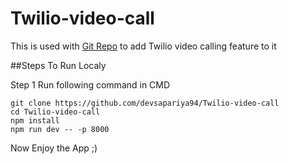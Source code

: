 # Twilio-video-call
This is used with [Git Repo](https://github.com/ShubhamPatel2305/Chain-Chat) to add Twilio video calling feature to it

##Steps To Run Localy

Step 1 
Run following command in CMD
```
git clone https://github.com/devsapariya94/Twilio-video-call
cd Twilio-video-call
npm install
npm run dev -- -p 8000
```

Now Enjoy the App ;)
